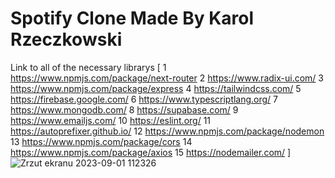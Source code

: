 # Spotify Clone Made By Karol Rzeczkowski
Link to all of the necessary librarys [
1 https://www.npmjs.com/package/next-router
2 https://www.radix-ui.com/
3 https://www.npmjs.com/package/express
4 https://tailwindcss.com/
5 https://firebase.google.com/
6 https://www.typescriptlang.org/
7 https://www.mongodb.com/
8 https://supabase.com/
9 https://www.emailjs.com/
10 https://eslint.org/
11 https://autoprefixer.github.io/
12 https://www.npmjs.com/package/nodemon
13 https://www.npmjs.com/package/cors
14 https://www.npmjs.com/package/axios
15 https://nodemailer.com/
]
![Zrzut ekranu 2023-09-01 112326](https://github.com/KarolRzczkowski/Spotify-Clone-working/assets/127603994/f2d9a681-9707-48d8-9d69-dc0ed74a1aa4)
